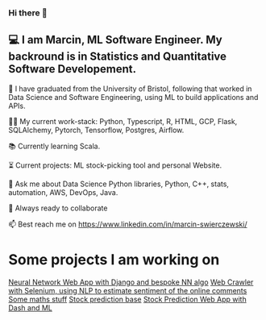 ### Hi there 👋

## 💻 I am Marcin, ML Software Engineer. My backround is in Statistics and Quantitative Software Developement. 

🌱 I have graduated from the University of Bristol, following that worked in Data Science and Software Engineering, using ML to build applications and APIs.

👨‍💻 My current work-stack: Python, Typescript, R, HTML, GCP, Flask, SQLAlchemy, Pytorch, Tensorflow, Postgres, Airflow.

📚 Currently learning Scala.

⏳ Current projects: ML stock-picking tool and personal Website.

💬 Ask me about Data Science Python libraries, Python, C++, stats, automation, AWS, DevOps, Java.

🚀 Always ready to collaborate

📫 Best reach me on https://www.linkedin.com/in/marcin-swierczewski/ 

# Some projects I am working on

[Neural Network Web App with Django and bespoke NN algo](https://github.com/marcinms7/django-web-app-neural-network)
[Web Crawler with Selenium, using NLP to estimate sentiment of the online comments](https://github.com/marcinms7/django-webcrawling-nlp-app)
[Some maths stuff](https://github.com/marcinms7/Machine-Learning)
[Stock prediction base](https://github.com/marcinms7/ML-Santander-kaggle-competition)
[Stock Prediction Web App with Dash and ML](https://github.com/marcinms7/stock-predictions)

<!--
**marcinms7/marcinms7** is a ✨ _special_ ✨ repository because its `README.md` (this file) appears on your GitHub profile.

Here are some ideas to get you started:

- 🔭 I’m currently working on ...
- 🌱 I’m currently learning ...
- 👯 I’m looking to collaborate on ...
- 🤔 I’m looking for help with ...
- 💬 Ask me about ...
- 📫 How to reach me: ...
- 😄 Pronouns: ...
- ⚡ Fun fact: ...
-->
